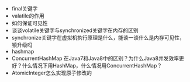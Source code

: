 
- final关键字
- valatile的作用
- 如何保证可见性
- 谈谈volatile关键字与synchronized关键字在内存的区别
- synchronize关键字在虚拟机执行原理是什么，能谈一谈什么是内存可见性，锁升级吗
- hashmap
- ConcurrentHashMap 在Java7和Java8中的区别？为什么Java8并发效率更好？什么情况下用HashMap，什么情况用ConcurrentHashMap？
- AtomicInteger怎么实现原子修改的



